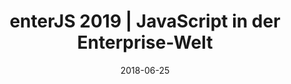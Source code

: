 ﻿---
title: enterJS 2019 | JavaScript in der Enterprise-Welt 
date: 2018-06-25
location: Schlossgraben 1, 64283 Darmstadt
link: https://www.enterjs.de/
type: conference
---
